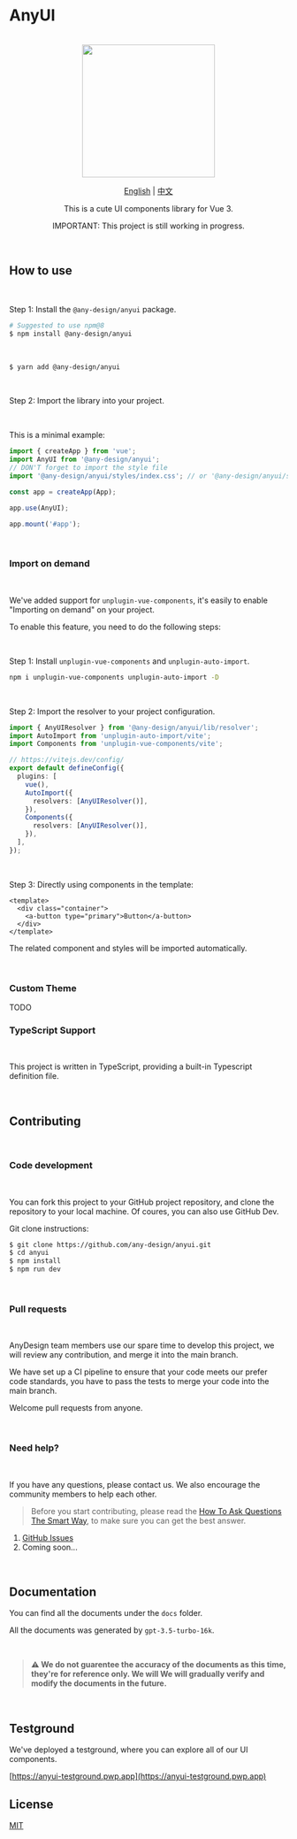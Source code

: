 # AnyUI

<br>

<div align="center">
<img src="./assets/logo.png" width="240">

[English](README.md) | [中文](README-zh_CN.md)

This is a cute UI components library for Vue 3.

IMPORTANT: This project is still working in progress.

</div>

<br>

## How to use

<br>

Step 1: Install the `@any-design/anyui` package.

```bash
# Suggested to use npm@8
$ npm install @any-design/anyui
```

<br>

```bash
$ yarn add @any-design/anyui
```

<br>

Step 2: Import the library into your project.

<br>

This is a minimal example:

```js
import { createApp } from 'vue';
import AnyUI from '@any-design/anyui';
// DON'T forget to import the style file
import '@any-design/anyui/styles/index.css'; // or '@any-design/anyui/styles/index.scss'

const app = createApp(App);

app.use(AnyUI);

app.mount('#app');
```

<br>

### Import on demand

<br>

We've added support for `unplugin-vue-components`, it's easily to enable "Importing on demand" on your project.

To enable this feature, you need to do the following steps:

<br>

Step 1: Install `unplugin-vue-components` and `unplugin-auto-import`.

```bash
npm i unplugin-vue-components unplugin-auto-import -D
```

<br>

Step 2: Import the resolver to your project configuration.

```ts
import { AnyUIResolver } from '@any-design/anyui/lib/resolver';
import AutoImport from 'unplugin-auto-import/vite';
import Components from 'unplugin-vue-components/vite';

// https://vitejs.dev/config/
export default defineConfig({
  plugins: [
    vue(),
    AutoImport({
      resolvers: [AnyUIResolver()],
    }),
    Components({
      resolvers: [AnyUIResolver()],
    }),
  ],
});
```

<br>

Step 3: Directly using components in the template:

```vue
<template>
  <div class="container">
    <a-button type="primary">Button</a-button>
  </div>
</template>
```

The related component and styles will be imported automatically.

<br>

### Custom Theme

TODO

### TypeScript Support

<br>

This project is written in TypeScript, providing a built-in Typescript definition file.

<br>

## Contributing

<br>

### Code development

<br>

You can fork this project to your GitHub project repository, and clone the repository to your local machine. Of coures, you can also use GitHub Dev.

Git clone instructions:

```bash
$ git clone https://github.com/any-design/anyui.git
$ cd anyui
$ npm install
$ npm run dev
```

<br>

### Pull requests

<br>

AnyDesign team members use our spare time to develop this project, we will review any contribution, and merge it into the main branch.

We have set up a CI pipeline to ensure that your code meets our prefer code standards, you have to pass the tests to merge your code into the main branch.

Welcome pull requests from anyone.

<br>

### Need help?

<br>

If you have any questions, please contact us. We also encourage the community members to help each other.

> Before you start contributing, please read the [How To Ask Questions The Smart Way](http://www.catb.org/~esr/faqs/smart-questions.html), to make sure you can get the best answer.

1. [GitHub Issues](https://github.com/any-design/anyui/issues)
2. Coming soon...

<br>

## Documentation

You can find all the documents under the `docs` folder.

All the documents was generated by `gpt-3.5-turbo-16k`.

<br>

> **⚠ We do not guarentee the accuracy of the documents as this time, they're for reference only. We will We will gradually verify and modify the documents in the future.**

<br>

## Testground

We've deployed a testground, where you can explore all of our UI components.

[https://anyui-testground.pwp.app](https://anyui-testground.pwp.app)

## License

[MIT](LICENSE)

